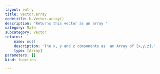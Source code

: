 ```yaml
---
layout: entry
title: Vector.array
codetitle: b.Vector.array()
description: 'Returns this vector as an array '
category: Math
subcategory: Vector
returns:
    name: null
    description: 'The x, y and z components as  an Array of [x,y,z].'
    type: [Array]
parameters: []
kind: function

---
```

